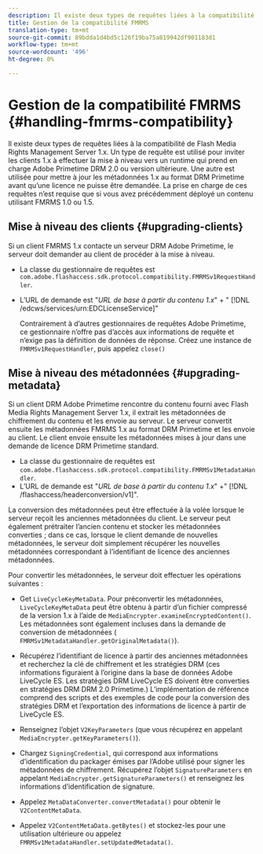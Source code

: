```yaml
---
description: Il existe deux types de requêtes liées à la compatibilité de Flash Media Rights Management Server 1.x. Un type de requête est utilisé pour inviter les clients 1.x à effectuer la mise à niveau vers un runtime qui prend en charge Adobe Primetime DRM 2.0 ou version ultérieure. Une autre est utilisée pour mettre à jour les métadonnées 1.x au format DRM Primetime avant qu’une licence ne puisse être demandée. La prise en charge de ces requêtes n’est requise que si vous avez précédemment déployé un contenu utilisant FMRMS 1.0 ou 1.5.
title: Gestion de la compatibilité FMRMS
translation-type: tm+mt
source-git-commit: 89bdda1d4bd5c126f19ba75a819942df901183d1
workflow-type: tm+mt
source-wordcount: '496'
ht-degree: 0%

---
```



# Gestion de la compatibilité FMRMS {#handling-fmrms-compatibility}

Il existe deux types de requêtes liées à la compatibilité de Flash Media Rights Management Server 1.x. Un type de requête est utilisé pour inviter les clients 1.x à effectuer la mise à niveau vers un runtime qui prend en charge Adobe Primetime DRM 2.0 ou version ultérieure. Une autre est utilisée pour mettre à jour les métadonnées 1.x au format DRM Primetime avant qu’une licence ne puisse être demandée. La prise en charge de ces requêtes n’est requise que si vous avez précédemment déployé un contenu utilisant FMRMS 1.0 ou 1.5.

## Mise à niveau des clients {#upgrading-clients}

Si un client FMRMS 1.x contacte un serveur DRM Adobe Primetime, le serveur doit demander au client de procéder à la mise à niveau.

* La classe du gestionnaire de requêtes est `com.adobe.flashaccess.sdk.protocol.compatibility.FMRMSv1RequestHandler`.
* L’URL de demande est &quot;*URL de base à partir du contenu 1.x*&quot; + &quot; [!DNL /edcws/services/urn:EDCLicenseService]&quot;

   Contrairement à d’autres gestionnaires de requêtes Adobe Primetime, ce gestionnaire n’offre pas d’accès aux informations de requête et n’exige pas la définition de données de réponse. Créez une instance de `FMRMSv1RequestHandler`, puis appelez `close()`

## Mise à niveau des métadonnées {#upgrading-metadata}

Si un client DRM Adobe Primetime rencontre du contenu fourni avec Flash Media Rights Management Server 1.x, il extrait les métadonnées de chiffrement du contenu et les envoie au serveur. Le serveur convertit ensuite les métadonnées FMRMS 1.x au format DRM Primetime et les envoie au client. Le client envoie ensuite les métadonnées mises à jour dans une demande de licence DRM Primetime standard.

* La classe du gestionnaire de requêtes est `com.adobe.flashaccess.sdk.protocol.compatibility.FMRMSv1MetadataHandler`.
* L’URL de demande est &quot;*URL de base à partir du contenu 1.x*&quot; +&quot; [!DNL /flashaccess/headerconversion/v1]&quot;.

La conversion des métadonnées peut être effectuée à la volée lorsque le serveur reçoit les anciennes métadonnées du client. Le serveur peut également prétraiter l’ancien contenu et stocker les métadonnées converties ; dans ce cas, lorsque le client demande de nouvelles métadonnées, le serveur doit simplement récupérer les nouvelles métadonnées correspondant à l’identifiant de licence des anciennes métadonnées.

Pour convertir les métadonnées, le serveur doit effectuer les opérations suivantes :

* Get `LiveCycleKeyMetaData`. Pour préconvertir les métadonnées, `LiveCycleKeyMetaData` peut être obtenu à partir d’un fichier compressé de la version 1.x à l’aide de `MediaEncrypter.examineEncryptedContent()`. Les métadonnées sont également incluses dans la demande de conversion de métadonnées ( `FMRMSv1MetadataHandler.getOriginalMetadata()`).

* Récupérez l’identifiant de licence à partir des anciennes métadonnées et recherchez la clé de chiffrement et les stratégies DRM (ces informations figuraient à l’origine dans la base de données Adobe LiveCycle ES. Les stratégies DRM LiveCycle ES doivent être converties en stratégies DRM DRM 2.0 Primetime.) L’implémentation de référence comprend des scripts et des exemples de code pour la conversion des stratégies DRM et l’exportation des informations de licence à partir de LiveCycle ES.
* Renseignez l’objet `V2KeyParameters` (que vous récupérez en appelant `MediaEncrypter.getKeyParameters()`).

* Chargez `SigningCredential`, qui correspond aux informations d’identification du packager émises par l’Adobe utilisé pour signer les métadonnées de chiffrement. Récupérez l’objet `SignatureParameters` en appelant `MediaEncrypter.getSignatureParameters()` et renseignez les informations d’identification de signature.

* Appelez `MetaDataConverter.convertMetadata()` pour obtenir le `V2ContentMetaData`.

* Appelez `V2ContentMetaData.getBytes()` et stockez-les pour une utilisation ultérieure ou appelez `FMRMSv1MetadataHandler.setUpdatedMetadata()`.